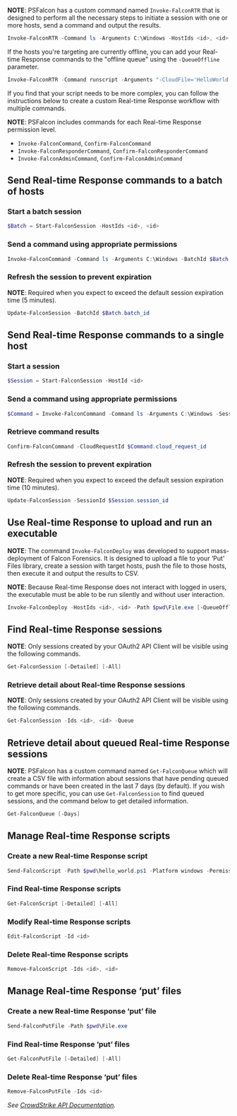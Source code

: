 **NOTE**: PSFalcon has a custom command named `Invoke-FalconRTR` that is designed to perform all the necessary steps to initiate a session with one or more hosts, send a command and output the results. 
```powershell
Invoke-FalconRTR -Command ls -Arguments C:\Windows -HostIds <id>, <id>
```
If the hosts you're targeting are currently offline, you can add your Real-time Response commands to the "offline queue" using the `-QueueOffline` parameter.
```powershell
Invoke-FalconRTR -Command runscript -Arguments "-CloudFile='HelloWorld'" -HostIds <id>, <id> -QueueOffline $true
```
If you find that your script needs to be more complex, you can follow the instructions below to create a custom Real-time Response workflow with multiple commands.

**NOTE**: PSFalcon includes commands for each Real-time Response permission level.
* `Invoke-FalconCommand`, `Confirm-FalconCommand`
* `Invoke-FalconResponderCommand`, `Confirm-FalconResponderCommand`
* `Invoke-FalconAdminCommand`, `Confirm-FalconAdminCommand`

## Send Real-time Response commands to a batch of hosts
### Start a batch session
```powershell
$Batch = Start-FalconSession -HostIds <id>, <id>
```
### Send a command using appropriate permissions
```powershell
Invoke-FalconCommand -Command ls -Arguments C:\Windows -BatchId $Batch.batch_id
```
### Refresh the session to prevent expiration
**NOTE**: Required when you expect to exceed the default session expiration time (5 minutes).
```powershell
Update-FalconSession -BatchId $Batch.batch_id
```
## Send Real-time Response commands to a single host
### Start a session
```powershell
$Session = Start-FalconSession -HostId <id>
```
### Send a command using appropriate permissions
```powershell
$Command = Invoke-FalconCommand -Command ls -Arguments C:\Windows -SessionId $Session.session_id
```
### Retrieve command results
```powershell
Confirm-FalconCommand -CloudRequestId $Command.cloud_request_id
```
### Refresh the session to prevent expiration
**NOTE**: Required when you expect to exceed the default session expiration time (10 minutes).
```powershell
Update-FalconSession -SessionId $Session.session_id
```
## Use Real-time Response to upload and run an executable
**NOTE**: The command `Invoke-FalconDeploy` was developed to support mass-deployment of Falcon Forensics. It is designed to upload a file to your ‘Put’ Files library, create a session with target hosts, push the file to those hosts, then execute it and output the results to CSV.

**NOTE**: Because Real-time Response does not interact with logged in users, the executable must be able to be run silently and without user interaction.
```powershell
Invoke-FalconDeploy -HostIds <id>, <id> -Path $pwd\File.exe [-QueueOffline]
```
## Find Real-time Response sessions
**NOTE**: Only sessions created by your OAuth2 API Client will be visible using the following commands.
```powershell
Get-FalconSession [-Detailed] [-All]
```
### Retrieve detail about Real-time Response sessions
**NOTE**: Only sessions created by your OAuth2 API Client will be visible using the following commands.
```powershell
Get-FalconSession -Ids <id>, <id> -Queue
```
## Retrieve detail about queued Real-time Response sessions
**NOTE**: PSFalcon has a custom command named `Get-FalconQueue` which will create a CSV file with information about sessions that have pending queued commands or have been created in the last 7 days (by default). If you wish to get more specific, you can use `Get-FalconSession` to find queued sessions, and the command below to get detailed information.
```powershell
Get-FalconQueue [-Days]
```
## Manage Real-time Response scripts
### Create a new Real-time Response script
```powershell
Send-FalconScript -Path $pwd\hello_world.ps1 -Platform windows -PermissionType group
```
### Find Real-time Response scripts
```powershell
Get-FalconScript [-Detailed] [-All]
```
### Modify Real-time Response scripts
```powershell
Edit-FalconScript -Id <id>
```
### Delete Real-time Response scripts
```powershell
Remove-FalconScript -Ids <id>, <id>
```
## Manage Real-time Response ‘put’ files
### Create a new Real-time Response ‘put’ file
```powershell
Send-FalconPutFile -Path $pwd\File.exe
```
### Find Real-time Response ‘put’ files
```powershell
Get-FalconPutFile [-Detailed] [-All]
```
### Delete Real-time Response ‘put’ files
```powershell
Remove-FalconPutFile -Ids <id>
```
_See [CrowdStrike API Documentation](https://falcon.crowdstrike.com/support/documentation/90/real-time-response-apis)._